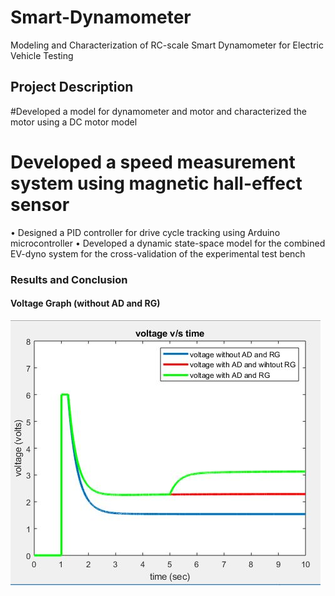 # Smart-Dynamometer
Modeling and Characterization of RC-scale Smart Dynamometer for Electric Vehicle Testing

## Project Description
#Developed a model for dynamometer and motor and characterized the motor using a DC motor model
#	Developed a speed measurement system using magnetic hall-effect sensor
•	Designed a PID controller for drive cycle tracking using Arduino microcontroller 
•	Developed a dynamic state-space model for the combined EV-dyno system for the cross-validation of the experimental test bench

### Results and Conclusion

#### Voltage Graph (without AD and RG)
![alt text](https://github.com/pats20/Smart-Dynamometer/blob/master/Results/voltage%20with%20AD%20and%20RG.JPG)





